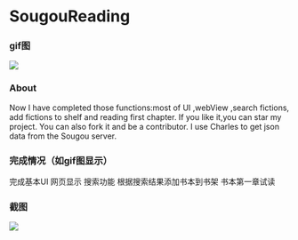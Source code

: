 # SougouReading
### gif图
![](https://github.com/YinTokey/Algorithm-by-Swift/blob/master/%E9%A1%B9%E7%9B%AE/%E4%BB%BF%E6%90%9C%E7%8B%97%E9%98%85%E8%AF%BB.gif?raw=true)

### About
Now I have completed those functions:most of UI ,webView ,search fictions, add fictions to shelf and reading first chapter.
If you like it,you can star my project. You can also fork it and be a contributor. I use Charles to get json data from the Sougou server.


### 完成情况（如gif图显示）
完成基本UI
网页显示
搜索功能
根据搜索结果添加书本到书架
书本第一章试读

### 截图
![](https://github.com/YinTokey/Algorithm-by-Swift/blob/master/%E9%A1%B9%E7%9B%AE/sougou.png?raw=true)

